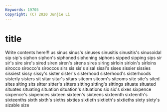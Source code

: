 ```yaml
---
Keywords: 19705
Copyright: (C) 2020 Junjie Li
---
```


# title

Write contents here!!!
us 
sinus 
sinus's 
sinuses
sinusitis 
sinusitis's 
sinusoidal 
sip 
sip's 
siphon 
siphon's 
siphoned 
siphoning 
siphons
sipped 
sipping 
sips 
sir 
sir's 
sire 
sire's 
sired 
siren 
siren's
sirens 
sires 
siring 
sirloin 
sirloin's 
sirloins 
sirocco 
sirocco's 
siroccos 
sirs
sis 
sis's 
sisal 
sisal's 
sises 
sissier 
sissies 
sissiest 
sissy 
sissy's
sister 
sister's 
sisterhood 
sisterhood's 
sisterhoods 
sisterly 
sisters 
sit 
sitar 
sitar's
sitars 
sitcom 
sitcom's 
sitcoms 
site 
site's 
sited 
sites 
siting 
sits
sitter 
sitter's 
sitters 
sitting 
sitting's 
sittings 
situate 
situated 
situates 
situating
situation 
situation's 
situations 
six 
six's 
sixes 
sixpence 
sixpence's 
sixpences 
sixteen
sixteen's 
sixteens 
sixteenth 
sixteenth's 
sixteenths 
sixth 
sixth's 
sixths 
sixties 
sixtieth
sixtieth's 
sixtieths 
sixty 
sixty's 
sizable 
size 
